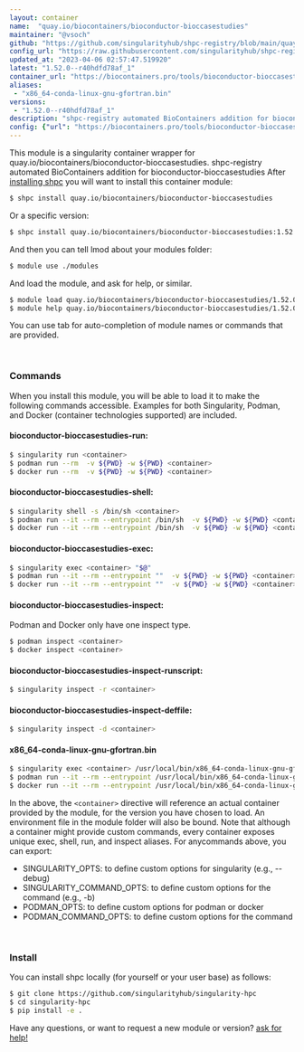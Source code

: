 ```yaml
---
layout: container
name:  "quay.io/biocontainers/bioconductor-bioccasestudies"
maintainer: "@vsoch"
github: "https://github.com/singularityhub/shpc-registry/blob/main/quay.io/biocontainers/bioconductor-bioccasestudies/container.yaml"
config_url: "https://raw.githubusercontent.com/singularityhub/shpc-registry/main/quay.io/biocontainers/bioconductor-bioccasestudies/container.yaml"
updated_at: "2023-04-06 02:57:47.519920"
latest: "1.52.0--r40hdfd78af_1"
container_url: "https://biocontainers.pro/tools/bioconductor-bioccasestudies"
aliases:
 - "x86_64-conda-linux-gnu-gfortran.bin"
versions:
 - "1.52.0--r40hdfd78af_1"
description: "shpc-registry automated BioContainers addition for bioconductor-bioccasestudies"
config: {"url": "https://biocontainers.pro/tools/bioconductor-bioccasestudies", "maintainer": "@vsoch", "description": "shpc-registry automated BioContainers addition for bioconductor-bioccasestudies", "latest": {"1.52.0--r40hdfd78af_1": "sha256:611aceb1b71ff4629ae6236ed38e8a0e8c963d12b5f7de76dfdc454b5b3a5631"}, "tags": {"1.52.0--r40hdfd78af_1": "sha256:611aceb1b71ff4629ae6236ed38e8a0e8c963d12b5f7de76dfdc454b5b3a5631"}, "docker": "quay.io/biocontainers/bioconductor-bioccasestudies", "aliases": {"x86_64-conda-linux-gnu-gfortran.bin": "/usr/local/bin/x86_64-conda-linux-gnu-gfortran.bin"}}
---
```


This module is a singularity container wrapper for quay.io/biocontainers/bioconductor-bioccasestudies.
shpc-registry automated BioContainers addition for bioconductor-bioccasestudies
After [installing shpc](#install) you will want to install this container module:


```bash
$ shpc install quay.io/biocontainers/bioconductor-bioccasestudies
```

Or a specific version:

```bash
$ shpc install quay.io/biocontainers/bioconductor-bioccasestudies:1.52.0--r40hdfd78af_1
```

And then you can tell lmod about your modules folder:

```bash
$ module use ./modules
```

And load the module, and ask for help, or similar.

```bash
$ module load quay.io/biocontainers/bioconductor-bioccasestudies/1.52.0--r40hdfd78af_1
$ module help quay.io/biocontainers/bioconductor-bioccasestudies/1.52.0--r40hdfd78af_1
```

You can use tab for auto-completion of module names or commands that are provided.

<br>

### Commands

When you install this module, you will be able to load it to make the following commands accessible.
Examples for both Singularity, Podman, and Docker (container technologies supported) are included.

#### bioconductor-bioccasestudies-run:

```bash
$ singularity run <container>
$ podman run --rm  -v ${PWD} -w ${PWD} <container>
$ docker run --rm  -v ${PWD} -w ${PWD} <container>
```

#### bioconductor-bioccasestudies-shell:

```bash
$ singularity shell -s /bin/sh <container>
$ podman run --it --rm --entrypoint /bin/sh  -v ${PWD} -w ${PWD} <container>
$ docker run --it --rm --entrypoint /bin/sh  -v ${PWD} -w ${PWD} <container>
```

#### bioconductor-bioccasestudies-exec:

```bash
$ singularity exec <container> "$@"
$ podman run --it --rm --entrypoint ""  -v ${PWD} -w ${PWD} <container> "$@"
$ docker run --it --rm --entrypoint ""  -v ${PWD} -w ${PWD} <container> "$@"
```

#### bioconductor-bioccasestudies-inspect:

Podman and Docker only have one inspect type.

```bash
$ podman inspect <container>
$ docker inspect <container>
```

#### bioconductor-bioccasestudies-inspect-runscript:

```bash
$ singularity inspect -r <container>
```

#### bioconductor-bioccasestudies-inspect-deffile:

```bash
$ singularity inspect -d <container>
```


#### x86_64-conda-linux-gnu-gfortran.bin

```bash
$ singularity exec <container> /usr/local/bin/x86_64-conda-linux-gnu-gfortran.bin
$ podman run --it --rm --entrypoint /usr/local/bin/x86_64-conda-linux-gnu-gfortran.bin   -v ${PWD} -w ${PWD} <container> -c " $@"
$ docker run --it --rm --entrypoint /usr/local/bin/x86_64-conda-linux-gnu-gfortran.bin   -v ${PWD} -w ${PWD} <container> -c " $@"
```



In the above, the `<container>` directive will reference an actual container provided
by the module, for the version you have chosen to load. An environment file in the
module folder will also be bound. Note that although a container
might provide custom commands, every container exposes unique exec, shell, run, and
inspect aliases. For anycommands above, you can export:

 - SINGULARITY_OPTS: to define custom options for singularity (e.g., --debug)
 - SINGULARITY_COMMAND_OPTS: to define custom options for the command (e.g., -b)
 - PODMAN_OPTS: to define custom options for podman or docker
 - PODMAN_COMMAND_OPTS: to define custom options for the command

<br>

### Install

You can install shpc locally (for yourself or your user base) as follows:

```bash
$ git clone https://github.com/singularityhub/singularity-hpc
$ cd singularity-hpc
$ pip install -e .
```

Have any questions, or want to request a new module or version? [ask for help!](https://github.com/singularityhub/singularity-hpc/issues)